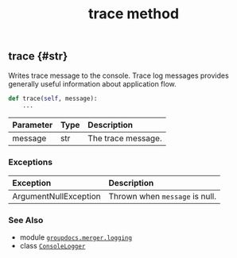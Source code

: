 ﻿---
title: trace method
second_title: GroupDocs.Merger for Python via .NET API References
description: 
type: docs
url: /python-net/groupdocs.merger.logging/consolelogger/trace/
is_root: false
weight: 20
---

## trace {#str}

Writes trace message to the console.
Trace log messages provides generally useful information about application flow.



```python
def trace(self, message):
    ...
```


| Parameter | Type | Description |
| :- | :- | :- |
| message | str | The trace message. |
### Exceptions
| Exception | Description |
| :- | :- |
| ArgumentNullException | Thrown when `message` is null. |





### See Also
* module [`groupdocs.merger.logging`](../../)
* class [`ConsoleLogger`](/merger/python-net/groupdocs.merger.logging/consolelogger)
